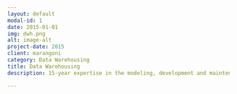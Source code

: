 ```yaml
---
layout: default
modal-id: 1
date: 2015-01-01
img: dwh.png
alt: image-alt
project-date: 2015
client: marangoni
category: Data Warehousing
title: Data Warehousing
description: 15-year expertise in the modeling, development and maintenance of medium- until big-sized data warehouses

---
```

